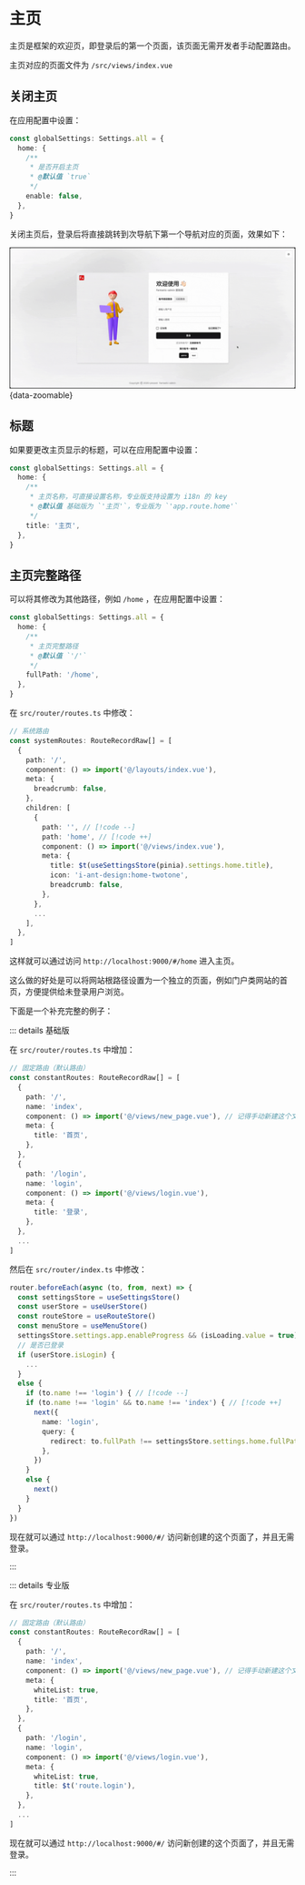# 主页

主页是框架的欢迎页，即登录后的第一个页面，该页面无需开发者手动配置路由。

主页对应的页面文件为 `/src/views/index.vue`

## 关闭主页

在应用配置中设置：

```ts {2-8}
const globalSettings: Settings.all = {
  home: {
    /**
     * 是否开启主页
     * @默认值 `true`
     */
    enable: false,
  },
}
```

关闭主页后，登录后将直接跳转到次导航下第一个导航对应的页面，效果如下：

![](/home-disable.gif){data-zoomable}

## 标题

如果要更改主页显示的标题，可以在应用配置中设置：

```ts {2-8}
const globalSettings: Settings.all = {
  home: {
    /**
     * 主页名称，可直接设置名称，专业版支持设置为 i18n 的 key
     * @默认值 基础版为 `'主页'`，专业版为 `'app.route.home'`
     */
    title: '主页',
  },
}
```

## 主页完整路径

可以将其修改为其他路径，例如 `/home` ，在应用配置中设置：

```ts {2-8}
const globalSettings: Settings.all = {
  home: {
    /**
     * 主页完整路径
     * @默认值 `'/'`
     */
    fullPath: '/home',
  },
}
```

在 `src/router/routes.ts` 中修改：

```ts
// 系统路由
const systemRoutes: RouteRecordRaw[] = [
  {
    path: '/',
    component: () => import('@/layouts/index.vue'),
    meta: {
      breadcrumb: false,
    },
    children: [
      {
        path: '', // [!code --]
        path: 'home', // [!code ++]
        component: () => import('@/views/index.vue'),
        meta: {
          title: $t(useSettingsStore(pinia).settings.home.title),
          icon: 'i-ant-design:home-twotone',
          breadcrumb: false,
        },
      },
      ...
    ],
  },
]
```

这样就可以通过访问 `http://localhost:9000/#/home` 进入主页。

这么做的好处是可以将网站根路径设置为一个独立的页面，例如门户类网站的首页，方便提供给未登录用户浏览。

下面是一个补充完整的例子：

::: details 基础版

在 `src/router/routes.ts` 中增加：

```ts {3-10}
// 固定路由（默认路由）
const constantRoutes: RouteRecordRaw[] = [
  {
    path: '/',
    name: 'index',
    component: () => import('@/views/new_page.vue'), // 记得手动新建这个文件
    meta: {
      title: '首页',
    },
  },
  {
    path: '/login',
    name: 'login',
    component: () => import('@/views/login.vue'),
    meta: {
      title: '登录',
    },
  },
  ...
]
```

然后在 `src/router/index.ts` 中修改：

```ts
router.beforeEach(async (to, from, next) => {
  const settingsStore = useSettingsStore()
  const userStore = useUserStore()
  const routeStore = useRouteStore()
  const menuStore = useMenuStore()
  settingsStore.settings.app.enableProgress && (isLoading.value = true)
  // 是否已登录
  if (userStore.isLogin) {
    ...
  }
  else {
    if (to.name !== 'login') { // [!code --]
    if (to.name !== 'login' && to.name !== 'index') { // [!code ++]
      next({
        name: 'login',
        query: {
          redirect: to.fullPath !== settingsStore.settings.home.fullPath ? to.fullPath : undefined,
        },
      })
    }
    else {
      next()
    }
  }
})
```

现在就可以通过 `http://localhost:9000/#/` 访问新创建的这个页面了，并且无需登录。

:::

::: details 专业版

在 `src/router/routes.ts` 中增加：

```ts {3-11}
// 固定路由（默认路由）
const constantRoutes: RouteRecordRaw[] = [
  {
    path: '/',
    name: 'index',
    component: () => import('@/views/new_page.vue'), // 记得手动新建这个文件
    meta: {
      whiteList: true,
      title: '首页',
    },
  },
  {
    path: '/login',
    name: 'login',
    component: () => import('@/views/login.vue'),
    meta: {
      whiteList: true,
      title: $t('route.login'),
    },
  },
  ...
]
```

现在就可以通过 `http://localhost:9000/#/` 访问新创建的这个页面了，并且无需登录。

:::